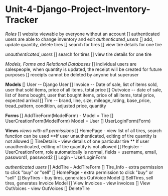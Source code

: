 # Unit-4-Django-Project-Inventory-Tracker

_Roles_
[] website viewable by everyone without an account
[] authenticated users are able to change inventory and edit
_authenticated_users_
[] add, update quantity, delete tires
[] search for tires
[] view tire details for one tire

_unauthenticated_users_
[] search for tires
[] view tire details for one tire

_Models, Forms and Relational Databases_
[] individual users are salespeople, when quantity is updated, the receipt will be created for future purposes
[] receipts cannot be deleted by anyone but superuser

**Models**
[] User -- Django User
[] Invoice -- Date of sale, list of items sold, user that sold items, price of all items, total price
[] Outvoice -- date of sale, list of items bought, user that bought items, price of all items, total price, expected arrival
[] Tire -- brand, line, size, mileage_rating, base_price, tread_pattern, condition, adjusted price, quantity

**Forms**
[] AddTireForm(ModelForm) - Model = Tire
[] UserCreationForm(ModelForm) Model = User
[] UserLoginForm(Form)

**Views**
_views with all permissions_
[] HomePage - view list of all tires, search function can be used
**If user unauthenticated, editing of tire quantity is not allowed
[] TireDetails - view details of one particular tire
** If user unauthenticated, editing of tire quantity is not allowed
[] Register - UserCreationForm, role automatically is normal, fields = username, email, password1, password2
[] Login - UserLoginForm

_authenticated users_
[] AddTire - AddTireForm
[] Tire_Info - extra permission to click "buy" or "sell"
[] HomePage - extra permission to click "buy" or "sell"
[] BuyTires - buy tires, generates OutVoice Model
[] SellTires, sell tires, generates Invoice Model
[] View Invoices - view invoices
[] View OutVoices - view OutVoices
[] DeleteTire
